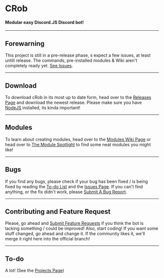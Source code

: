 # CRob
#### Modular easy Discord.JS Discord bot!

***
## Forewarning
This project is still in a pre-release phase, s expect a few issues, at least untill release. The commands, pre-installed modules & Wiki aren't completely ready yet. [See Issues](https://github.com/tascord/cRob#Bugs).

***
## Download
To download cRob in its most up to date form, head over to the [Releases Page](https://github.com/tascord/cRob/releases) and download the newest release. Please make sure you have [NodeJS](https://nodejs.org) installed, its kinda important!

***
## Modules
To learn about creating modules, head over to the [Modules Wiki Page](https://app.gitbook.com/@tascord/s/crob/api/modules) or head over to [The Module Spotlight](https://app.gitbook.com/@tascord/s/crob/module-spotlight) to find some neat modules you might like!

***
## Bugs
If you find any bugs, please check if your bug has been fixed / is being fixed by reading the [To-do List](https://github.com/tascord/cRob#To-do) and the [Issues Page](https://github.com/tascord/cRob/issues). If you can't find anything, or the fix didn't work, please [Submit A Bug Report](https://github.com/tascord/CRob/issues/new?assignees=&labels=bug&template=bug_report.md&title=).

***
## Contributing and Feature Request
Please, go ahead and [Submit Feature Requests](https://github.com/tascord/CRob/issues/new?assignees=&labels=enhancement&template=feature_request.md&title=) if you think the bot is lacking something / could be improved! Also, start coding! If you want some stuff changed, go ahead and change it. If the community likes it, we'll merge it right here into the official branch!

***
## To-do
A lot! (See the [Projects Page](https://github.com/tascord/CRob/projects))
